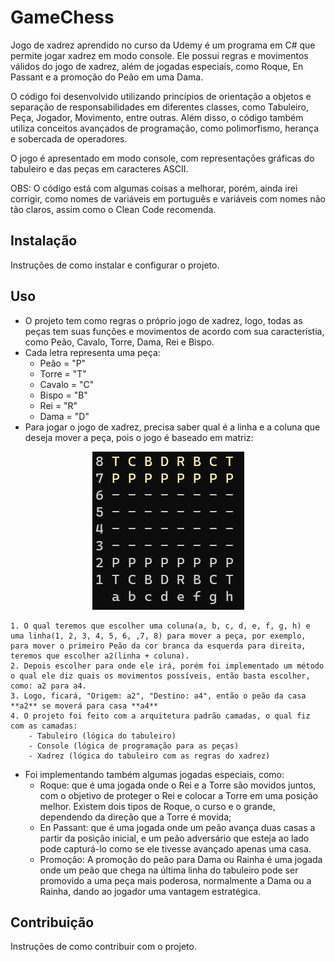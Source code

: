 # GameChess
Jogo de xadrez aprendido no curso da Udemy é um programa em C# que permite jogar xadrez em modo console. Ele possui regras e movimentos válidos do jogo de xadrez, além de jogadas especiais, como Roque, En Passant e a promoção do Peão em uma Dama.

O código foi desenvolvido utilizando princípios de orientação a objetos e separação de responsabilidades em diferentes classes, como Tabuleiro, Peça, Jogador, Movimento, entre outras. Além disso, o código também utiliza conceitos avançados de programação, como polimorfismo, herança e sobercada de operadores.

O jogo é apresentado em modo console, com representações gráficas do tabuleiro e das peças em caracteres ASCII.

OBS: O código está com algumas coisas a melhorar, porém, ainda irei corrigir, como nomes de variáveis em português e variáveis com nomes não tão claros, assim como o Clean Code recomenda.

## Instalação

Instruções de como instalar e configurar o projeto.

## Uso

- O projeto tem como regras o próprio jogo de xadrez, logo, todas as peças tem suas funções e movimentos de acordo com sua característia, como Peão, Cavalo, Torre, Dama, Rei e Bispo.
- Cada letra representa uma peça:
    - Peão = "P"
    - Torre = "T"
    - Cavalo = "C"
    - Bispo = "B"
    - Rei = "R"
    - Dama = "D"
- Para jogar o jogo de xadrez, precisa saber qual é a linha e a coluna que deseja mover a peça, pois o jogo é baseado em matriz:


<p align="center">
  <img src="Assets/Img/image.png" alt="Descrição da imagem">
</p>


    1. O qual teremos que escolher uma coluna(a, b, c, d, e, f, g, h) e uma linha(1, 2, 3, 4, 5, 6, ,7, 8) para mover a peça, por exemplo, para mover o primeiro Peão da cor branca da esquerda para direita, teremos que escolher a2(linha + coluna).
    2. Depois escolher para onde ele irá, porém foi implementado um método o qual ele diz quais os movimentos possíveis, então basta escolher, como: a2 para a4.
    3. Logo, ficará, "Origem: a2", "Destino: a4", então o peão da casa **a2** se moverá para casa **a4**
    4. O projeto foi feito com a arquitetura padrão camadas, o qual fiz com as camadas:
        - Tabuleiro (lógica do tabuleiro)
        - Console (lógica de programação para as peças)
        - Xadrez (lógica do tabuleiro com as regras do xadrez)
- Foi implementando também algumas jogadas especiais, como:
    - Roque: que é uma jogada onde o Rei e a Torre são movidos juntos, com o objetivo de proteger o Rei e colocar a Torre em uma posição melhor. Existem dois tipos de Roque, o curso e o grande, dependendo da direção que a Torre é movida;
    - En Passant: que é uma jogada onde um peão avança duas casas a partir da posição inicial, e um peão adversário que esteja ao lado pode capturá-lo como se ele tivesse avançado apenas uma casa.
    - Promoção: A promoção do peão para Dama ou Rainha é uma jogada onde um peão que chega na última linha do tabuleiro pode ser promovido a uma peça mais poderosa, normalmente a Dama ou a Rainha, dando ao jogador uma vantagem estratégica.

## Contribuição

Instruções de como contribuir com o projeto.



